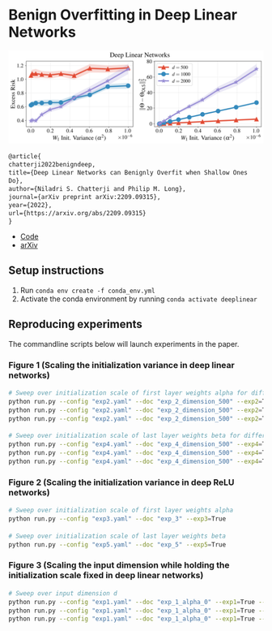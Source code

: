 # Benign Overfitting in Deep Linear Networks

![Excess Risk as the initialization variance is scaled](figures/scaling_alpha.png)
```
@article{
chatterji2022benigndeep,
title={Deep Linear Networks can Benignly Overfit when Shallow Ones Do},
author={Niladri S. Chatterji and Philip M. Long},
journal={arXiv preprint arXiv:2209.09315},
year={2022},
url={https://arxiv.org/abs/2209.09315}
}
```

- [Code](https://github.com/niladri-chatterji/benign-deep-linear)
- [arXiv](https://arxiv.org/abs/2209.09315)

## Setup instructions

1. Run `conda env create -f conda_env.yml`
2. Activate the conda environment by running `conda activate deeplinear`

## Reproducing experiments

The commandline scripts below will launch experiments in the paper.


### Figure 1 (Scaling the initialization variance in deep linear networks)


```bash
# Sweep over initialization scale of first layer weights alpha for different values of input dimension
python run.py --config "exp2.yaml" --doc "exp_2_dimension_500" --exp2=True --dimension=500
python run.py --config "exp2.yaml" --doc "exp_2_dimension_500" --exp2=True --dimension=1000
python run.py --config "exp2.yaml" --doc "exp_2_dimension_500" --exp2=True --dimension=2000

# Sweep over initialization scale of last layer weights beta for different values of input dimension
python run.py --config "exp4.yaml" --doc "exp_4_dimension_500" --exp4=True --dimension=500
python run.py --config "exp4.yaml" --doc "exp_4_dimension_500" --exp4=True --dimension=1000
python run.py --config "exp4.yaml" --doc "exp_4_dimension_500" --exp4=True --dimension=2000
```
### Figure 2 (Scaling the initialization variance in deep ReLU networks)


```bash
# Sweep over initialization scale of first layer weights alpha
python run.py --config "exp3.yaml" --doc "exp_3" --exp3=True

# Sweep over initialization scale of last layer weights beta
python run.py --config "exp5.yaml" --doc "exp_5" --exp5=True
```
### Figure 3 (Scaling the input dimension while holding the initialization scale fixed in deep linear networks)


```bash
# Sweep over input dimension d
python run.py --config "exp1.yaml" --doc "exp_1_alpha_0" --exp1=True --alpha=0.0
python run.py --config "exp1.yaml" --doc "exp_1_alpha_0" --exp1=True --alpha=1e-4
python run.py --config "exp1.yaml" --doc "exp_1_alpha_0" --exp1=True --alpha=1e-3
```
